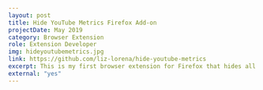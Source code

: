 ```yaml
---
layout: post
title: Hide YouTube Metrics Firefox Add-on
projectDate: May 2019
category: Browser Extension
role: Extension Developer
img: hideyoutubemetrics.jpg
link: https://github.com/liz-lorena/hide-youtube-metrics
excerpt: This is my first browser extension for Firefox that hides all metrics (number of subscribers, likes, views, etc.) from the YouTube website on desktop and mobile for a more relaxing user experience.
external: "yes"
---
```


